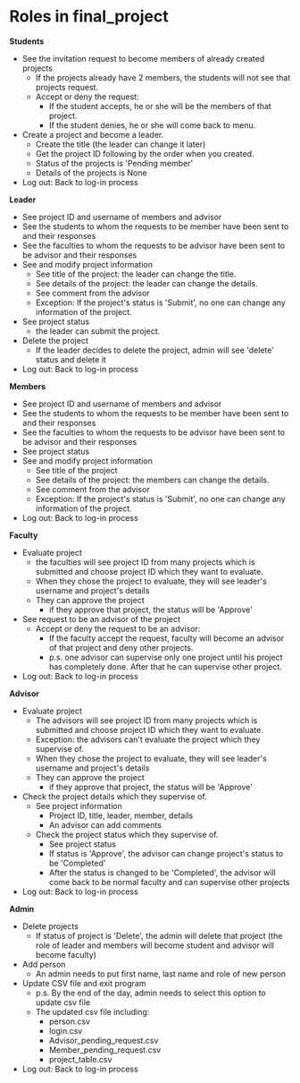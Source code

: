 # **Roles in final_project**

**Students**
  - See the invitation request to become members of already created projects
    - If the projects already have 2 members, the students will not see that projects request.
    - Accept or deny the request:
      - If the student accepts, he or she will be the members of that project.
      - If the student denies, he or she will come back to menu.
  - Create a project and become a leader.
    - Create the title (the leader can change it later)
    - Get the project ID following by the order when you created.
    - Status of the projects is 'Pending member'
    - Details of the projects is None
  - Log out: Back to log-in process

**Leader**
  - See project ID and username of members and advisor
  - See the students to whom the requests to be member have been sent to and their responses
  - See the faculties to whom the requests to be advisor have been sent to be advisor and their responses
  - See and modify project information
    - See title of the project: the leader can change the title.
    - See details of the project: the leader can change the details.
    - See comment from the advisor
    - Exception: If the project's status is 'Submit', no one can change any information of the project.
  - See project status
    - the leader can submit the project. 
  - Delete the project
    - If the leader decides to delete the project, admin will see 'delete' status and delete it
  - Log out: Back to log-in process

**Members**
  - See project ID and username of members and advisor
  - See the students to whom the requests to be member have been sent to and their responses
  - See the faculties to whom the requests to be advisor have been sent to be advisor and their responses
  - See project status 
  - See and modify project information
    - See title of the project
    - See details of the project: the members can change the details.
    - See comment from the advisor
    - Exception: If the project's status is 'Submit', no one can change any information of the project.
  - Log out: Back to log-in process

**Faculty**
  - Evaluate project
    - the faculties will see project ID from many projects which is submitted and choose project ID which they want to evaluate.
    - When they chose the project to evaluate, they will see leader's username and project's details
    - They can approve the project
      - if they approve that project, the status will be 'Approve'
  - See request to be an advisor of the project 
    - Accept or deny the request to be an advisor:
      - If the faculty accept the request, faculty will become an advisor of that project and deny other projects.
      - p.s. one advisor can supervise only one project until his project has completely done. After that he can supervise other project. 
  - Log out: Back to log-in process
  
**Advisor**
  - Evaluate project
    - The advisors will see project ID from many projects which is submitted and choose project ID which they want to evaluate.
    - Exception: the advisors can't evaluate the project which they supervise of.
    - When they chose the project to evaluate, they will see leader's username and project's details
    - They can approve the project
      - if they approve that project, the status will be 'Approve'
  - Check the project details which they supervise of.
    - See project information
        - Project ID, title, leader, member, details
        - An advisor can add comments
    - Check the project status which they supervise of.
      - See project status
      - If status is 'Approve', the advisor can change project's status to be 'Completed'
      - After the status is changed to be 'Completed', the advisor will come back to be normal faculty and can supervise other projects
  - Log out: Back to log-in process

**Admin**
  - Delete projects
    - If status of project is 'Delete', the admin will delete that project (the role of leader and members will become student and advisor will become faculty) 
  - Add person   
    - An admin needs to put first name, last name and role of new person
  - Update CSV file and exit program
    - p.s. By the end of the day, admin needs to select this option to update csv file
    - The updated csv file including:
      - person.csv
      - login.csv
      - Advisor_pending_request.csv
      - Member_pending_request.csv
      - project_table.csv
  - Log out: Back to log-in process
